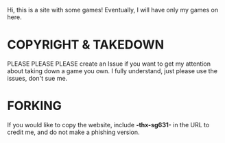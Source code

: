 Hi, this is a site with some games! Eventually, I will have only my games on here.

COPYRIGHT & TAKEDOWN
=============================
PLEASE PLEASE PLEASE create an Issue if you want to get my attention about taking down a game you own. I fully understand, just please use the issues, don't sue me.

FORKING
============================
If you would like to copy the website, include <b>-thx-sg631-</b> in the URL to credit me, and do not make a phishing version.
